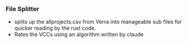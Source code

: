 ### File Splitter

- splits up the allprojects.csv from Verra into manageable sub files for quicker reading by the rust code.
- Rates the VCCs using an algorithm written by claude

